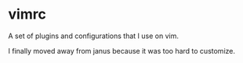 # vimrc

A set of plugins and configurations that I use on vim. 

I finally moved away from janus because it was too hard to customize.

